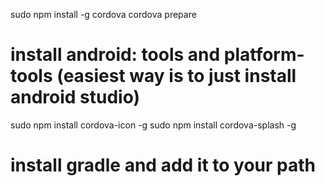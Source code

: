 sudo npm install -g cordova
cordova prepare

# install android: tools and platform-tools (easiest way is to just install android studio)
sudo npm install cordova-icon -g
sudo npm install cordova-splash -g

# install gradle and add it to your path
